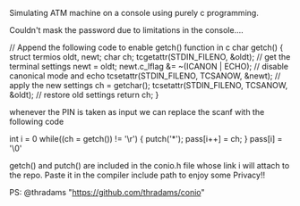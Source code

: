 Simulating ATM machine on a console using purely c programming.

Couldn't mask the password due to limitations in the console....

// Append the following code to enable getch() function in c
char getch() {
    struct termios oldt, newt;
    char ch;
    tcgetattr(STDIN_FILENO, &oldt);  // get the terminal settings
    newt = oldt;
    newt.c_lflag &= ~(ICANON | ECHO);  // disable canonical mode and echo
    tcsetattr(STDIN_FILENO, TCSANOW, &newt);  // apply the new settings
    ch = getchar();
    tcsetattr(STDIN_FILENO, TCSANOW, &oldt);  // restore old settings
    return ch;
}

whenever the PIN is taken as input we can replace the scanf with the following code

int i = 0
while((ch = getch()) != '\r') {
    putch('*');
    pass[i++] = ch;
}
pass[i] = '\0'

getch() and putch() are included in the conio.h file whose link i will attach to the repo. Paste it in the compiler include path to enjoy some Privacy!!

PS: @thradams "https://github.com/thradams/conio"
